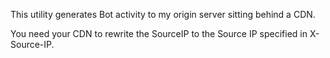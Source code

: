 This utility generates Bot activity to my origin server sitting behind a CDN.

You need your CDN to rewrite the SourceIP to the Source IP specified in X-Source-IP.
